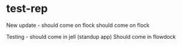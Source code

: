 # test-rep
New update - should come on flock
should come on flock

Testing - should come in jell (standup app)
Should come in flowdock
